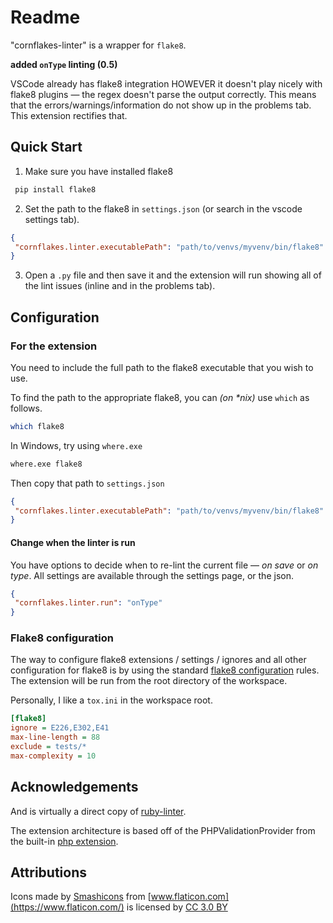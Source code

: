 # Readme

"cornflakes-linter" is a wrapper for `flake8`.

**added `onType` linting (0.5)**

VSCode already has flake8 integration HOWEVER it doesn't play nicely with
flake8 plugins &mdash; the regex doesn't parse the output correctly. This means that the
errors/warnings/information do not show up in the problems tab. This extension rectifies
that.

## Quick Start

1. Make sure you have installed flake8

```bash
 pip install flake8
```

2. Set the path to the flake8 in `settings.json` (or search in the vscode settings tab).

```json
{
 "cornflakes.linter.executablePath": "path/to/venvs/myvenv/bin/flake8"
}
```

3. Open a `.py` file and then save it and the extension will run showing all of the lint issues (inline and in the problems tab).

## Configuration

### For the extension

You need to include the full path to the flake8 executable that you wish to use.

To find the path to the appropriate flake8, you can _(on *nix)_ use `which` as follows.

```bash
which flake8
```

In Windows, try using `where.exe`

```cmd
where.exe flake8
```

Then copy that path to `settings.json`

```json
{
 "cornflakes.linter.executablePath": "path/to/venvs/myvenv/bin/flake8"
}
```

#### Change when the linter is run

You have options to decide when to re-lint the current file &mdash; *on save* or *on type*. All settings are available through the settings page, or the json.

```json
{
 "cornflakes.linter.run": "onType"
}
```

### Flake8 configuration

The way to configure flake8 extensions / settings / ignores and all other configuration
for flake8 is by using the standard [flake8 configuration](https://flake8.pycqa.org/en/latest/user/configuration.html)
rules. The extension will be run from the root directory of the workspace.

Personally, I like a `tox.ini` in the workspace root.

```ini
[flake8]
ignore = E226,E302,E41
max-line-length = 88
exclude = tests/*
max-complexity = 10
```

## Acknowledgements

And is virtually a direct copy of [ruby-linter](https://github.com/hoovercj/vscode-ruby-linter).

The extension architecture is based off of the PHPValidationProvider from the built-in
[php extension](https://github.com/Microsoft/vscode/tree/master/extensions/php).

## Attributions

Icons made by [Smashicons](https://www.flaticon.com/authors/smashicons) from [www.flaticon.com](https://www.flaticon.com/) is licensed by [CC 3.0 BY](http://creativecommons.org/licenses/by/3.0/ "Creative Commons BY 3.0")
